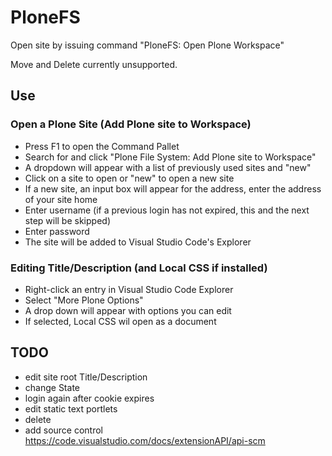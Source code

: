 # PloneFS

Open site by issuing command "PloneFS: Open Plone Workspace"

Move and Delete currently unsupported.

## Use

### Open a Plone Site (Add Plone site to Workspace)

* Press F1 to open the Command Pallet
* Search for  and click "Plone File System: Add Plone site to Workspace"
* A dropdown will appear with a list of previously used sites and "new"
* Click on a site to open or "new" to open a new site
* If a new site, an input box will appear for the address, enter the address of your site home
* Enter username (if a previous login has not expired, this and the next step will be skipped)
* Enter password
* The site will be added to Visual Studio Code's Explorer

### Editing Title/Description (and Local CSS if installed)

* Right-click an entry in Visual Studio Code Explorer
* Select "More Plone Options"
* A drop down will appear with options you can edit
* If selected, Local CSS wil open as a document

## TODO

* edit site root Title/Description
* change State
* login again after cookie expires
* edit static text portlets
* delete
* add source control https://code.visualstudio.com/docs/extensionAPI/api-scm